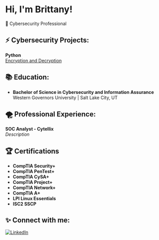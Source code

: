 # Hi, I'm Brittany!  
🚀 Cybersecurity Professional

## ⚡ Cybersecurity Projects:
**Python**  
[Encryption and Decryption](https://github.com/BrittanyBaggett/EncryptionDecryption)

## 📚 Education:
- **Bachelor of Science in Cybersecurity and Information Assurance**  
  Western Governors University | Salt Lake City, UT  

## 🌪️ Professional Experience:
**SOC Analyst - Cytellix**  
*Description*

## 🏆 Certifications  
- **CompTIA Security+**  
- **CompTIA PenTest+**  
- **CompTIA CySA+**  
- **CompTIA Project+**  
- **CompTIA Network+**  
- **CompTIA A+**  
- **LPI Linux Essentials**  
- **ISC2 SSCP**  

## ✨ Connect with me:
[![LinkedIn](https://img.shields.io/badge/LinkedIn-Profile-blue?style=flat&logo=linkedin)](https://www.linkedin.com/in/brittany-baggett-)
